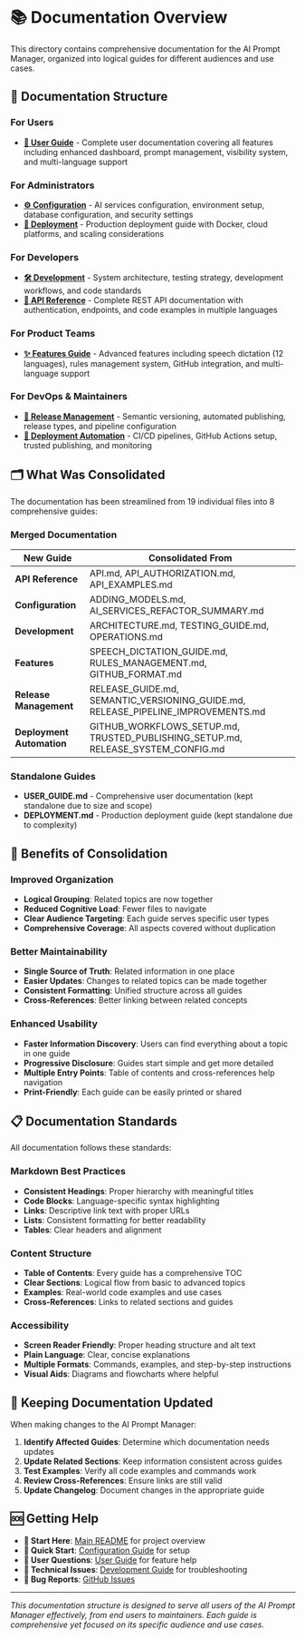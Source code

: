 # 📚 Documentation Overview

This directory contains comprehensive documentation for the AI Prompt Manager, organized into logical guides for different audiences and use cases.

## 📖 Documentation Structure

### For Users
- **[👤 User Guide](USER_GUIDE.md)** - Complete user documentation covering all features including enhanced dashboard, prompt management, visibility system, and multi-language support

### For Administrators
- **[⚙️ Configuration](CONFIGURATION.md)** - AI services configuration, environment setup, database configuration, and security settings
- **[🚀 Deployment](DEPLOYMENT.md)** - Production deployment guide with Docker, cloud platforms, and scaling considerations

### For Developers
- **[🛠️ Development](DEVELOPMENT.md)** - System architecture, testing strategy, development workflows, and code standards
- **[🔌 API Reference](API_REFERENCE.md)** - Complete REST API documentation with authentication, endpoints, and code examples in multiple languages

### For Product Teams
- **[✨ Features Guide](FEATURES.md)** - Advanced features including speech dictation (12 languages), rules management system, GitHub integration, and multi-language support

### For DevOps & Maintainers
- **[🚀 Release Management](RELEASE_MANAGEMENT.md)** - Semantic versioning, automated publishing, release types, and pipeline configuration
- **[🤖 Deployment Automation](DEPLOYMENT_AUTOMATION.md)** - CI/CD pipelines, GitHub Actions setup, trusted publishing, and monitoring

## 🗂️ What Was Consolidated

The documentation has been streamlined from 19 individual files into 8 comprehensive guides:

### Merged Documentation

| New Guide | Consolidated From |
|-----------|-------------------|
| **API Reference** | API.md, API_AUTHORIZATION.md, API_EXAMPLES.md |
| **Configuration** | ADDING_MODELS.md, AI_SERVICES_REFACTOR_SUMMARY.md |
| **Development** | ARCHITECTURE.md, TESTING_GUIDE.md, OPERATIONS.md |
| **Features** | SPEECH_DICTATION_GUIDE.md, RULES_MANAGEMENT.md, GITHUB_FORMAT.md |
| **Release Management** | RELEASE_GUIDE.md, SEMANTIC_VERSIONING_GUIDE.md, RELEASE_PIPELINE_IMPROVEMENTS.md |
| **Deployment Automation** | GITHUB_WORKFLOWS_SETUP.md, TRUSTED_PUBLISHING_SETUP.md, RELEASE_SYSTEM_CONFIG.md |

### Standalone Guides
- **USER_GUIDE.md** - Comprehensive user documentation (kept standalone due to size and scope)
- **DEPLOYMENT.md** - Production deployment guide (kept standalone due to complexity)

## 🎯 Benefits of Consolidation

### Improved Organization
- **Logical Grouping**: Related topics are now together
- **Reduced Cognitive Load**: Fewer files to navigate
- **Clear Audience Targeting**: Each guide serves specific user types
- **Comprehensive Coverage**: All aspects covered without duplication

### Better Maintainability
- **Single Source of Truth**: Related information in one place
- **Easier Updates**: Changes to related topics can be made together
- **Consistent Formatting**: Unified structure across all guides
- **Cross-References**: Better linking between related concepts

### Enhanced Usability
- **Faster Information Discovery**: Users can find everything about a topic in one guide
- **Progressive Disclosure**: Guides start simple and get more detailed
- **Multiple Entry Points**: Table of contents and cross-references help navigation
- **Print-Friendly**: Each guide can be easily printed or shared

## 📋 Documentation Standards

All documentation follows these standards:

### Markdown Best Practices
- **Consistent Headings**: Proper hierarchy with meaningful titles
- **Code Blocks**: Language-specific syntax highlighting
- **Links**: Descriptive link text with proper URLs
- **Lists**: Consistent formatting for better readability
- **Tables**: Clear headers and alignment

### Content Structure
- **Table of Contents**: Every guide has a comprehensive TOC
- **Clear Sections**: Logical flow from basic to advanced topics
- **Examples**: Real-world code examples and use cases
- **Cross-References**: Links to related sections and guides

### Accessibility
- **Screen Reader Friendly**: Proper heading structure and alt text
- **Plain Language**: Clear, concise explanations
- **Multiple Formats**: Commands, examples, and step-by-step instructions
- **Visual Aids**: Diagrams and flowcharts where helpful

## 🔄 Keeping Documentation Updated

When making changes to the AI Prompt Manager:

1. **Identify Affected Guides**: Determine which documentation needs updates
2. **Update Related Sections**: Keep information consistent across guides
3. **Test Examples**: Verify all code examples and commands work
4. **Review Cross-References**: Ensure links are still valid
5. **Update Changelog**: Document changes in the appropriate guide

## 🆘 Getting Help

- **📖 Start Here**: [Main README](../README.md) for project overview
- **🚀 Quick Start**: [Configuration Guide](CONFIGURATION.md) for setup
- **👤 User Questions**: [User Guide](USER_GUIDE.md) for feature help
- **🔧 Technical Issues**: [Development Guide](DEVELOPMENT.md) for troubleshooting
- **🐛 Bug Reports**: [GitHub Issues](https://github.com/makercorn/ai-prompt-manager/issues)

---

*This documentation structure is designed to serve all users of the AI Prompt Manager effectively, from end users to maintainers. Each guide is comprehensive yet focused on its specific audience and use cases.*